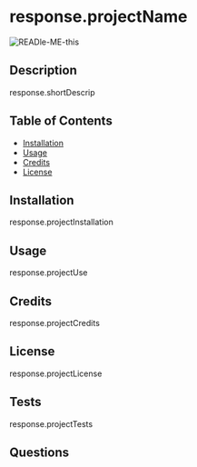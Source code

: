 # response.projectName

![READle-ME-this](https://img.shields.io/github/last-commit/AlexShafer/READle-ME-this)

## Description 

response.shortDescrip

## Table of Contents

* [Installation](#installation)
* [Usage](#usage)
* [Credits](#credits)
* [License](#license)

## Installation

response.projectInstallation

## Usage 

response.projectUse 

## Credits

response.projectCredits

## License

response.projectLicense

## Tests

response.projectTests

## Questions


